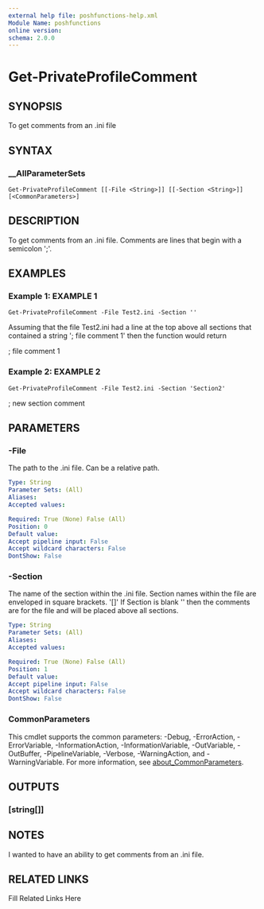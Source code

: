 ```yaml
---
external help file: poshfunctions-help.xml
Module Name: poshfunctions
online version: 
schema: 2.0.0
---
```


# Get-PrivateProfileComment

## SYNOPSIS

To get comments from an .ini file

## SYNTAX

### __AllParameterSets

```
Get-PrivateProfileComment [[-File <String>]] [[-Section <String>]] [<CommonParameters>]
```

## DESCRIPTION

To get comments from an .ini file.
Comments are lines that begin with a
semicolon ';'.


## EXAMPLES

### Example 1: EXAMPLE 1

```
Get-PrivateProfileComment -File Test2.ini -Section ''
```

Assuming that the file Test2.ini had a line at the top above all sections
that contained a string '; file comment 1' then the function would return

; file comment 1





### Example 2: EXAMPLE 2

```
Get-PrivateProfileComment -File Test2.ini -Section 'Section2'
```

; new section comment






## PARAMETERS

### -File

The path to the .ini file.
Can be a relative path.

```yaml
Type: String
Parameter Sets: (All)
Aliases: 
Accepted values: 

Required: True (None) False (All)
Position: 0
Default value: 
Accept pipeline input: False
Accept wildcard characters: False
DontShow: False
```

### -Section

The name of the section within the .ini file.
Section names within the file
are enveloped in square brackets.
'[]'
If Section is blank '' then the comments are for the file and will be placed
above all sections.

```yaml
Type: String
Parameter Sets: (All)
Aliases: 
Accepted values: 

Required: True (None) False (All)
Position: 1
Default value: 
Accept pipeline input: False
Accept wildcard characters: False
DontShow: False
```


### CommonParameters

This cmdlet supports the common parameters: -Debug, -ErrorAction, -ErrorVariable, -InformationAction, -InformationVariable, -OutVariable, -OutBuffer, -PipelineVariable, -Verbose, -WarningAction, and -WarningVariable. For more information, see [about_CommonParameters](http://go.microsoft.com/fwlink/?LinkID=113216).

## OUTPUTS

### [string[]]



## NOTES

I wanted to have an ability to get comments from an .ini file.


## RELATED LINKS

Fill Related Links Here

